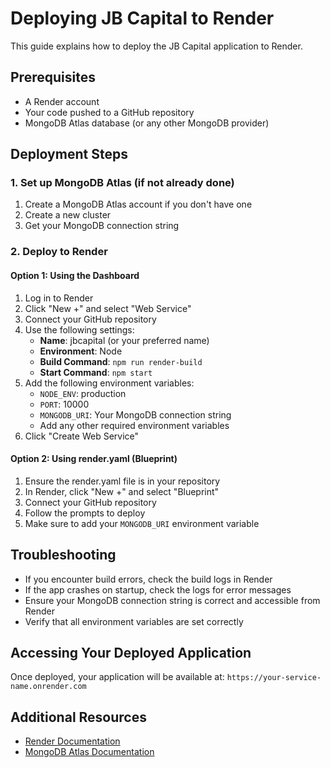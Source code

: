# Deploying JB Capital to Render

This guide explains how to deploy the JB Capital application to Render.

## Prerequisites

- A Render account
- Your code pushed to a GitHub repository
- MongoDB Atlas database (or any other MongoDB provider)

## Deployment Steps

### 1. Set up MongoDB Atlas (if not already done)

1. Create a MongoDB Atlas account if you don't have one
2. Create a new cluster
3. Get your MongoDB connection string

### 2. Deploy to Render

#### Option 1: Using the Dashboard

1. Log in to Render
2. Click "New +" and select "Web Service"
3. Connect your GitHub repository
4. Use the following settings:
   - **Name**: jbcapital (or your preferred name)
   - **Environment**: Node
   - **Build Command**: `npm run render-build`
   - **Start Command**: `npm start`
5. Add the following environment variables:
   - `NODE_ENV`: production
   - `PORT`: 10000
   - `MONGODB_URI`: Your MongoDB connection string
   - Add any other required environment variables
6. Click "Create Web Service"

#### Option 2: Using render.yaml (Blueprint)

1. Ensure the render.yaml file is in your repository
2. In Render, click "New +" and select "Blueprint"
3. Connect your GitHub repository
4. Follow the prompts to deploy
5. Make sure to add your `MONGODB_URI` environment variable

## Troubleshooting

- If you encounter build errors, check the build logs in Render
- If the app crashes on startup, check the logs for error messages
- Ensure your MongoDB connection string is correct and accessible from Render
- Verify that all environment variables are set correctly

## Accessing Your Deployed Application

Once deployed, your application will be available at:
`https://your-service-name.onrender.com`

## Additional Resources

- [Render Documentation](https://render.com/docs)
- [MongoDB Atlas Documentation](https://docs.atlas.mongodb.com/) 